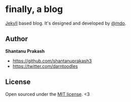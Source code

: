 # finally, a blog

[Jekyll](http://jekyllrb.com) based blog. It's designed and developed by [@mdo](https://twitter.com/mdo).


## Author

**Shantanu Prakash**
- <https://github.com/shantanuprakash3>
- <https://twitter.com/darntoodles>


## License

Open sourced under the [MIT license](LICENSE.md). <3
